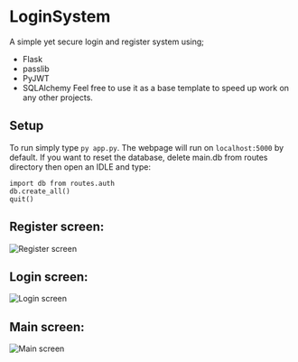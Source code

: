 # LoginSystem
A simple yet secure login and register system using;
- Flask
- passlib
- PyJWT
- SQLAlchemy
Feel free to use it as a base template to speed up work on any other projects.

## Setup
To run simply type `py app.py`. The webpage will run on `localhost:5000` by default.
If you want to reset the database, delete main.db from routes directory then open an IDLE and type:
```
import db from routes.auth
db.create_all()
quit()
```

## Register screen: 
![Register screen](https://i.imgur.com/2RST4s2.png)

## Login screen: 
![Login screen](https://i.imgur.com/CHpV7u7.png)

## Main screen: 
![Main screen](https://i.imgur.com/mvQbZTU.png)
